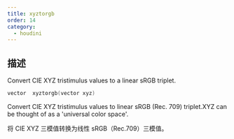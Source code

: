 ```yaml
---
title: xyztorgb
order: 14
category:
  - houdini
---
```

    
## 描述

Convert CIE XYZ tristimulus values to a linear sRGB triplet.

```c
vector  xyztorgb(vector xyz)
```

Convert CIE XYZ tristimulus values to linear sRGB (Rec. 709) triplet.XYZ can
be thought of as a 'universal color space'.

将 CIE XYZ 三模值转换为线性 sRGB（Rec.709）三模值。
